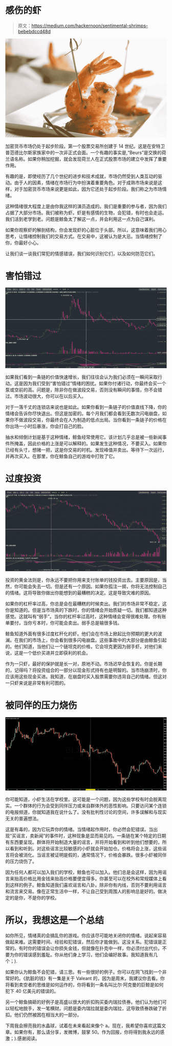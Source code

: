 # 感伤的虾

> 原文：<https://medium.com/hackernoon/sentimental-shrimps-bebebdccd48d>

![](img/1733aaaf4ad869776f95fd71514f518a.png)

加密货币市场仍处于起步阶段。第一个股票交易所创建于 14 世纪。这是在安特卫普范德比尔斯家族家中的一次非正式会面。一个有趣的事实是,“Beurs”是交换的荷兰语名称。如果你稍加挖掘，就会发现荷兰人在正式股票市场的建立中发挥了重要作用。

有趣的是，即使经历了几个世纪的进步和技术成就，市场仍然受到人类互动的驱动。由于人的因素，情绪在市场行为中扮演着重要角色。对于成熟市场来说是这样，对于加密货币市场来说更是如此，因为它还处于起步阶段。我们称之为市场情绪。

这种情绪很大程度上是由你我这样的演员造成的。我们是重要的参与者，因为我们占据了大部分市场。我们被称为虾。虾是有感情的生物，会犯错，有时也会走运。我们活到老学到老。问题是鲸鱼太了解这一点，并会利用这一点为自己谋利。

如果你观察虾的解剖结构，你会发现虾的心脏位于头部。所以，这意味着我们用心思考，让情绪控制我们的交易方式。在交易中，这被认为是大忌。当情绪控制了你，你最好小心。

让我们谈一谈我们常犯的情感错误，我们如何识别它们，以及如何防范它们。

# 害怕错过

![](img/aed7c010e04028b1bf5d34c7552da5c5.png)

如果我们看到一条链的价值快速增长，我们往往会认为我们必须在一瞬间采取行动。这是因为我们受到“害怕错过”情绪的困扰。如果你付诸行动，你最终会买一个泵或空前的高。问题是，除非你在做波段交易，否则没有瞬间的事情，你不会错过。市场波动很大，你可以在以后买入。

对于一落千丈的连锁店来说也是如此。如果你看到一条链子的价值直线下降，你的情绪会告诉你尽快退出。但这是加密的。每个月我们都会看到无数次闪电崩盘，如果你不做波段交易，你最终会在人为制造的低点出局。当你看到一条链子的价格在你出场一小时后暴涨，你会打自己的脸。

抽水和倾倒计划是基于这种情绪，鲸鱼经常使用它。该计划几乎总是被一些新闻事件所掩盖，因此价格的上涨是可以解释的。如果发生这种情况，不要买入。如果你已经有头寸，想赌一把，这是你交易的时机。发现峰值并卖出。等待下一次运行，并再次买入。在那里，你在鲸鱼自己的游戏中打败了它。

# **过度投资**

![](img/221368dd6e1157523feb064f0d2373fb.png)

投资的黄金法则是，你永远不要把你用来支付账单的钱投资出去。主要原因是，当然，你可能会失去一切。但是还有一个原因。如果你孤注一掷，你将无法控制自己的情绪。这将导致你做出你能想到的最糟糕的决定。这是导致灾难的原因。

如果你的杠杆率过高，你总是会在最糟糕的时候卖出。我们的市场非常不稳定，这你是知道的。但是当市场真的下跌时，你的情绪会开始质疑一切。我们都知道这种感觉。这就叫有“弱手”。当你的杠杆率过高时，这种情绪会变得很难处理。你有账单要付，当你亏本时，你可能会卖出。弱手总是输很多钱。

鲸鱼知道外面有很多过度杠杆化的虾。他们会在市场上掀起比你预期的更大的波澜。在我们的市场上，你会看到很多闪电崩盘。这些事故中的大部分是由鲸鱼引起的。他们知道，当他们让一个链坦克的价格，它会坦克更因为弱手虾。对他们来说，这是一个低价买进并立即获利的机会。

作为一只虾，最好的保护就是长一对，原地不动。市场迟早会恢复的。你是长期的，记得吗？将投资组合的一部分以现金形式持有也是明智的。当市场崩溃时，你应该用这些现金买进。我知道，在崩盘时买入股票需要你违背自己的情绪。但这对一只虾来说是非常有利可图的。

# **被同伴的压力烧伤**

![](img/4907e2eff0c05ddcf579deb356ab1b5e.png)

你可能知道，小虾生活在学校里。这可能是一个问题，因为这些学校有时会脱离现实。一个群体的行为会受到同伴压力或来自群体外的恶性影响。只要访问某个连锁的电报频道，你就知道我在说什么了。没有批判性讨论的空间，许多误解和与现实无关的普遍想法。

这是有毒的，因为它玩弄你的情绪。当情绪起作用时，你必然会犯错误。当出现“买谣言，卖新闻”的事件时，这种现象是显而易见的。一条链在某个特定的日期有东西要呈现。群体将开始制造大量的谣言，并将开始看到和听到他们想要的，所以看到和听到。对这些谣言比较敏感的小虾就会开始加仓。价格将会上涨，这些谣言将会被消化。当谣言被证明是假的，通常情况下，价格会暴跌。很多小虾被同伴的压力烧伤了。

因为任何人都可以加入我们的学校，鲸鱼也可以加入。他们总是会这样，因为用谣言来抬高价格比用金钱来抬高价格要便宜得多。你甚至可以在校外和常规媒体上看到这样的例子。鲸鱼知道我们喜欢谣言和八卦。除非你有内线，否则不要利用谣言和流言来交易。像在正常生活中一样，不让自己受到周围人的影响总是好的。做决定的是你，不是你的学校。

# **所以，我想这是一个总结**

如你所见，情绪真的会搞乱你的游戏。你应该尽可能地关闭你的情绪。说起来容易做起来难。这需要时间、经验和犯错误，然后你才能做到。这没关系。犯错误是正常的。有时你的错误会让你损失金钱，但就像在扑克中一样，你必须付出代价。不要为你的错误感到羞耻。你从他们身上学习，他们会编好故事。我知道我有几个；).

如果你认为鲸鱼不会犯错，请三思。有一些很好的例子。你可以在网飞找到一个非常好的。《肮脏的钱》有一集是关于 Valeant 的，因为是周末，我建议你去看。你将看到卖空者的思维是如何运作的，你将看到一条名叫比尔·阿克曼的巨鲸是如何犯下 40 亿美元的错误的。

另一个鲸鱼搞砸的好例子是高盛以很大的折扣购买委内瑞拉债券。他们认为他们可以轻松地脱手，发一笔横财。问题是委内瑞拉就是委内瑞拉，这导致债券跌破了折扣。他们仍然被困在相当大的一部分。

下周我会擦亮我的水晶球，试着在未来看起来像个 a。现在，我希望你喜欢这篇文章。如果你有，那么请分享，发微博，鼓掌 50。作为回报，你将得到我永远的感激；).感谢阅读。